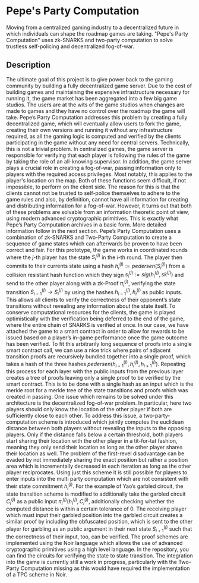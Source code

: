 # Pepe's Party Computation

Moving from a centralized gaming industry to a decentralized future in which individuals can shape the roadmap games are taking. "Pepe's Party Computation" uses zk-SNARKS and two-party computation to solve trustless self-policing and decentralized fog-of-war.

## Description

The ultimate goal of this project is to give power back to the gaming community by building a fully decentralized game server. Due to the cost of building games and maintaining the expensive infrastructure necessary for running it, the game market has been aggregated into a few big game studios. The users are at the wits of the game studios when changes are made to games and they have no control over the roadmap the game will take. Pepe’s Party Computation addresses this problem by creating a fully decentralized game, which will eventually allow users to fork the game, creating their own versions and running it without any infrastructure required, as all the gaming logic is computed and verified by the clients participating in the game without any need for central servers.
Technically, this is not a trivial problem. In centralized games, the game server is responsible for verifying that each player is following the rules of the game by taking the role of an all-knowing supervisor. In addition, the game server plays a crucial role in creating a fog-of-war, passing information only to players with the required access privileges. Most notably, this applies to the player's location on the map. Both of these functions seem difficult, if not impossible, to perform on the client side. The reason for this is that the clients cannot not be trusted to self-police themselves to adhere to the game rules and also, by definition, cannot have all information for creating and distributing information for a fog-of-war. However, it turns out that both of these problems are solvable from an information theoretic point of view, using modern advanced cryptographic primitives. This is exactly what Pepe’s Party Computation archives in a basic form. More detailed information follow in the next section.
Pepe’s Party Computation uses a combination of zk-SNARKS and Two-Party Computation to create a sequence of game states which can afterwards be proven to have been correct and fair. For this prototype, the game works in coordinated rounds where the $j$-th player has the state $S^{(j)}_i$ in the $i$-th round. The player then commits to their currents state using a hash $h^{(j)}_i := pedersen(S^(j)_i)$ from a collision resistant hash function which they sign $s^{(j)}_i  := sig(h^{(j)}_i, sk^{(j)})$ and send to the other player along with a zk-Proof $\pi^{(j)}_i$, verifying the state transition $S^(j)_{i-1} \to S^{(j)}_i$ by using the hashes $h^{(j)}_{i-1}, h^{(j)}_i$ as public inputs. This allows all clients to verify the correctness of their opponent’s state transitions without revealing any information about the state itself. To conserve computational resources for the clients, the game is played optimistically with the  verification being deferred to the end of the game, where the entire chain of SNARKS is verified at once. In our case, we have attached the game to a smart contract in order to allow for rewards to be issued based on a player’s in-game performance once the game outcome has been verified. To fit this arbitrarily long sequence of proofs into a single smart contract call, we can use a nice trick where pairs of adjacent transition proofs are recursively bundled together into a single proof, which takes a hash of the three hashes $pedersen(h^{(j)}_{i-1}, h^{(j)}_i, h^{(j)}_{i+1})$. Repeating this process for each layer with the public inputs from the previous layer creates a tree of proofs leaving only a single proof to be verified by the smart contract. This is to be done with a single hash as an input which is the merkle root for a merkle tree of the state transitions and proofs which was created in passing.
One issue which remains to be solved under this architecture is the decentralized fog-of-war problem. In particular, here two players should only know the location of the other player if both are sufficiently close to each other. To address this issue, a two-party-computation scheme is introduced which jointly computes the euclidean distance between both players without revealing the inputs to the opposing players. Only if the distance falls below a certain threshold, both players start sharing their location with the other player in a tit-for-tat fashion, meaning they only send their location as long as the other player shares their location as well. The problem of the first-revel disadvantage can be evaded by not immediately sharing the exact position but rather a position area which is incrementally decreased in each iteration as long as the other player reciprocates. Using just this scheme it is still possible for players to enter inputs into the multi party computation which are not consistent with their state commitment $h^{(j)}_i$. For the example of Yao’s garbled circuit, the state transition scheme is modified to additionally take the garbled circuit $C^{(j)}_i$ as a public input $\pi^{(j)}_i(h^{(j)}_i, C^{(j)}_i$, additionally checking whether the computed distance is within a certain tolerance of $0$. The receiving player which must input their garbled position into the garbled circuit creates a similar proof by including the obfuscated position, which is sent to the other player for garbling as an public argument in their next state $S^{(j)}_{i+1}$ such that the correctness of their input, too, can be verified.
The proof schemes are implemented using the Noir language which allows the use of advanced cryptographic primitives using a high level language. In the repository, you can find the circuits for verifying the state to state transition. The integration into the game is currently still a work in progress, particularly with the Two-Party Computation missing as this would have required the implementation of a TPC scheme in Noir.

